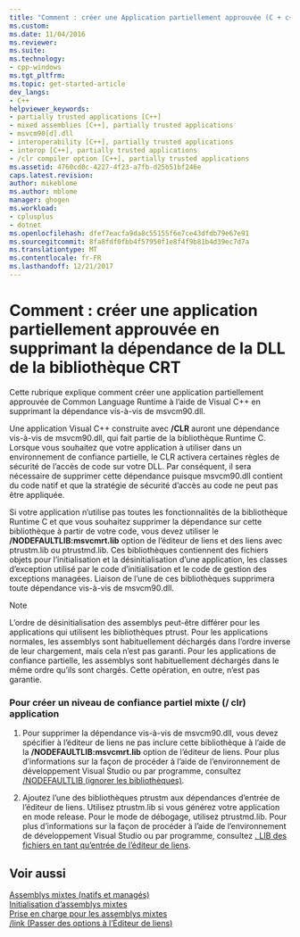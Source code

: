 ```yaml
---
title: "Comment : créer une Application partiellement approuvée (C + c++ / CLI) | Documents Microsoft"
ms.custom: 
ms.date: 11/04/2016
ms.reviewer: 
ms.suite: 
ms.technology:
- cpp-windows
ms.tgt_pltfrm: 
ms.topic: get-started-article
dev_langs:
- C++
helpviewer_keywords:
- partially trusted applications [C++]
- mixed assemblies [C++], partially trusted applications
- msvcm90[d].dll
- interoperability [C++], partially trusted applications
- interop [C++], partially trusted applications
- /clr compiler option [C++], partially trusted applications
ms.assetid: 4760cd0c-4227-4f23-a7fb-d25b51bf246e
caps.latest.revision: 
author: mikeblome
ms.author: mblome
manager: ghogen
ms.workload:
- cplusplus
- dotnet
ms.openlocfilehash: dfef7eacfa9da8c55155f6e7ce43dfdb79e67e91
ms.sourcegitcommit: 8fa8fdf0fbb4f57950f1e8f4f9b81b4d39ec7d7a
ms.translationtype: MT
ms.contentlocale: fr-FR
ms.lasthandoff: 12/21/2017
---
```

# <a name="how-to-create-a-partially-trusted-application-by-removing-dependency-on-the-crt-library-dll"></a>Comment : créer une application partiellement approuvée en supprimant la dépendance de la DLL de la bibliothèque CRT
Cette rubrique explique comment créer une application partiellement approuvée de Common Language Runtime à l’aide de Visual C++ en supprimant la dépendance vis-à-vis de msvcm90.dll.  
  
 Une application Visual C++ construite avec **/CLR** auront une dépendance vis-à-vis de msvcm90.dll, qui fait partie de la bibliothèque Runtime C. Lorsque vous souhaitez que votre application à utiliser dans un environnement de confiance partielle, le CLR activera certaines règles de sécurité de l’accès de code sur votre DLL. Par conséquent, il sera nécessaire de supprimer cette dépendance puisque msvcm90.dll contient du code natif et que la stratégie de sécurité d’accès au code ne peut pas être appliquée.  
  
 Si votre application n’utilise pas toutes les fonctionnalités de la bibliothèque Runtime C et que vous souhaitez supprimer la dépendance sur cette bibliothèque à partir de votre code, vous devez utiliser le **/NODEFAULTLIB:msvcmrt.lib** option de l’éditeur de liens et des liens avec ptrustm.lib ou ptrustmd.lib. Ces bibliothèques contiennent des fichiers objets pour l’initialisation et la désinitialisation d’une application, les classes d’exception utilisé par le code d’initialisation et le code de gestion des exceptions managées. Liaison de l’une de ces bibliothèques supprimera toute dépendance vis-à-vis de msvcm90.dll.  
  
> [!NOTE]
>  L’ordre de désinitialisation des assemblys peut-être différer pour les applications qui utilisent les bibliothèques ptrust. Pour les applications normales, les assemblys sont habituellement déchargés dans l’ordre inverse de leur chargement, mais cela n’est pas garanti. Pour les applications de confiance partielle, les assemblys sont habituellement déchargés dans le même ordre qu’ils sont chargés. Cette opération, en outre, n’est pas garantie.  
  
### <a name="to-create-a-partially-trusted-mixed-clr-application"></a>Pour créer un niveau de confiance partiel mixte (/ clr) application  
  
1.  Pour supprimer la dépendance vis-à-vis de msvcm90.dll, vous devez spécifier à l’éditeur de liens ne pas inclure cette bibliothèque à l’aide de la **/NODEFAULTLIB:msvcmrt.lib** option de l’éditeur de liens. Pour plus d’informations sur la façon de procéder à l’aide de l’environnement de développement Visual Studio ou par programme, consultez [/NODEFAULTLIB (ignorer les bibliothèques)](../build/reference/nodefaultlib-ignore-libraries.md).  
  
2.  Ajoutez l’une des bibliothèques ptrustm aux dépendances d’entrée de l’éditeur de liens. Utilisez ptrustm.lib si vous générez votre application en mode release. Pour le mode de débogage, utilisez ptrustmd.lib. Pour plus d’informations sur la façon de procéder à l’aide de l’environnement de développement Visual Studio ou par programme, consultez [. LIB des fichiers en tant qu’entrée de l’éditeur de liens](../build/reference/dot-lib-files-as-linker-input.md).  
  
## <a name="see-also"></a>Voir aussi  
 [Assemblys mixtes (natifs et managés)](../dotnet/mixed-native-and-managed-assemblies.md)   
 [Initialisation d’assemblys mixtes](../dotnet/initialization-of-mixed-assemblies.md)   
 [Prise en charge pour les assemblys mixtes](../dotnet/library-support-for-mixed-assemblies.md)   
 [/link (Passer des options à l’Éditeur de liens)](../build/reference/link-pass-options-to-linker.md)   
